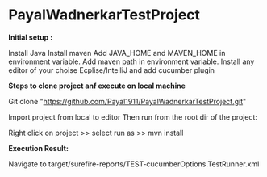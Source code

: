 # PayalWadnerkarTestProject

**Initial setup :**

Install Java
Install maven 
Add JAVA_HOME and MAVEN_HOME in environment variable.
Add maven path in environment variable.
Install any editor of your choise Ecplise/IntelliJ and add cucumber plugin

**Steps to clone project anf execute on local machine**

Git clone "https://github.com/Payal1911/PayalWadnerkarTestProject.git"

Import project from local to editor
Then run from the root dir of the project:

Right click on project >> select run as >> mvn install

**Execution Result:**

Navigate to target/surefire-reports/TEST-cucumberOptions.TestRunner.xml
